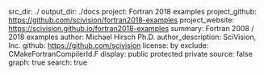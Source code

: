 src_dir: ./
output_dir: ./docs
project: Fortran 2018 examples
project_github: https://github.com/scivision/fortran2018-examples
project_website: https://scivision.github.io/fortran2018-examples
summary: Fortran 2008 / 2018 examples
author: Michael Hirsch Ph.D.
author_description: SciVision, Inc.
github: https://github.com/scivision
license: by
exclude: CMakeFortranCompilerId.F
display: public
         protected
         private
source: false
graph: true
search: true
